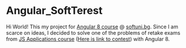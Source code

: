 # Angular_SoftTerest

Hi World! This my project for [Angular 8 course](https://softuni.bg/trainings/2760/angular-january-2020) @ [softuni.bg](https://softuni.bg/). Since I am scarce on ideas, I decided to solve one of the problems of retake exams from [JS Applications course](https://softuni.bg/trainings/2449/js-applications-october-2019) ([Here is link to contest](https://judge.softuni.bg/Contests/1975/JS-Applications-Retake-Exam-13-December)) with Angular 8.
[](https://raw.githubusercontent.com/tmollov/Angular_SoftTerest/master/Preview_Images/HomePage.JPG)
